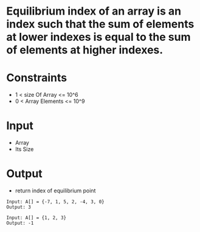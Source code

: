 # Equilibrium index of an array is an index such that the sum of elements at lower indexes is equal to the sum of elements at higher indexes.

# Constraints

- 1 < size Of Array <= 10^6
- 0 < Array Elements <= 10^9

# Input

- Array
- Its Size

# Output

- return index of equilibrium point

```
Input: A[] = {-7, 1, 5, 2, -4, 3, 0}
Output: 3

Input: A[] = {1, 2, 3}
Output: -1

```
